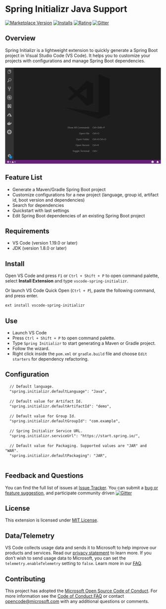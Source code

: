
# Spring Initializr Java Support
[![Marketplace Version](https://vsmarketplacebadge.apphb.com/version-short/vscjava.vscode-spring-initializr.svg)](https://marketplace.visualstudio.com/items?itemName=vscjava.vscode-spring-initializr)
[![Installs](https://vsmarketplacebadge.apphb.com/installs-short/vscjava.vscode-spring-initializr.svg)](https://marketplace.visualstudio.com/items?itemName=vscjava.vscode-spring-initializr)
[![Rating](https://vsmarketplacebadge.apphb.com/rating-short/vscjava.vscode-spring-initializr.svg)](https://marketplace.visualstudio.com/items?itemName=vscjava.vscode-spring-initializr)
[![Gitter](https://badges.gitter.im/DevDivSpring/Lobby.svg)](https://gitter.im/DevDivSpring/Lobby)

## Overview
Spring Initializr is a lightweight extension to quickly generate a Spring Boot project in Visual Studio Code (VS Code). It helps you to customize your projects with configurations and manage Spring Boot dependencies.  

![Screenshot](images/spring-initializr-vsc.gif) 

## Feature List

- Generate a Maven/Gradle Spring Boot project 
- Customize configurations for a new project (language, group id, artifact id, boot version and dependencies)
- Search for dependencies
- Quickstart with last settings
- Edit Spring Boot dependencies of an existing Spring Boot project

## Requirements
- VS Code (version 1.19.0 or later)
- JDK (version 1.8.0 or later)

## Install

Open VS Code and press `F1` or `Ctrl + Shift + P` to open command palette, select **Install Extension** and type `vscode-spring-initializr`.

Or launch VS Code Quick Open (`Ctrl + P`), paste the following command, and press enter.
```bash
ext install vscode-spring-initializr
```

## Use

- Launch VS Code
- Press `Ctrl + Shift + P` to open command palette.
- Type `Spring Initializr` to start generating a Maven or Gradle project.
- Follow the wizard.
- Right click inside the `pom.xml` or `gradle.build` file and choose `Edit starters` for dependency refactoring.   

## Configuration
```
  // Default language.
  "spring.initializr.defaultLanguage": "Java",

  // Default value for Artifact Id.
  "spring.initializr.defaultArtifactId": "demo",

  // Default value for Group Id.
  "spring.initializr.defaultGroupId": "com.example",

  // Spring Initializr Service URL.
  "spring.initializr.serviceUrl": "https://start.spring.io/",

  // Default value for Packaging. Supported values are "JAR" and "WAR".
  "spring.initializr.defaultPackaging": "JAR",
  
```

## Feedback and Questions
You can find the full list of issues at [Issue Tracker](https://github.com/Microsoft/vscode-spring-initializr/issues). You can submit a [bug or feature suggestion](https://github.com/Microsoft/vscode-spring-initializr/issues/new), and participate community driven [![Gitter](https://badges.gitter.im/DevDivSpring/Lobby.svg)](https://gitter.im/DevDivSpring/Lobby?source=orgpage)

## License
This extension is licensed under [MIT License](./LICENSE.txt).

## Data/Telemetry
VS Code collects usage data and sends it to Microsoft to help improve our products and services. Read our [privacy statement](http://go.microsoft.com/fwlink/?LinkId=521839) to learn more. If you don’t wish to send usage data to Microsoft, you can set the `telemetry.enableTelemetry` setting to `false`. Learn more in our [FAQ](https://code.visualstudio.com/docs/supporting/faq#_how-to-disable-telemetry-reporting).

## Contributing
This project has adopted the [Microsoft Open Source Code of Conduct](https://opensource.microsoft.com/codeofconduct/). For more information see the [Code of Conduct FAQ](https://opensource.microsoft.com/codeofconduct/faq/) or contact [opencode@microsoft.com](mailto:opencode@microsoft.com) with any additional questions or comments.
